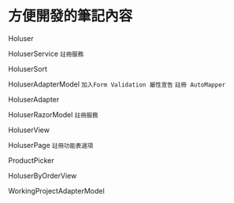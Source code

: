 # 方便開發的筆記內容

Holuser

HoluserService        `註冊服務`

HoluserSort

HoluserAdapterModel   `加入Form Validation 屬性宣告` `註冊 AutoMapper`

HoluserAdapter

HoluserRazorModel      `註冊服務`

HoluserView

HoluserPage           `註冊功能表選項`

ProductPicker



HoluserByOrderView


WorkingProjectAdapterModel

